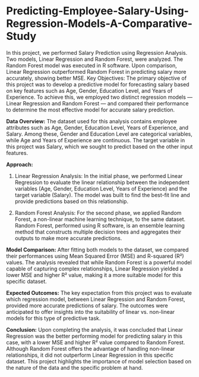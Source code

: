 # Predicting-Employee-Salary-Using-Regression-Models-A-Comparative-Study
In this project, we performed Salary Prediction using Regression Analysis. Two models, Linear Regression and Random Forest, were analyzed. The Random Forest model was executed in R software. Upon comparison, Linear Regression outperformed Random Forest in predicting salary more accurately, showing better MSE.
Key Objectives: The primary objective of this project was to develop a predictive model for forecasting salary based on key features such as Age, Gender, Education Level, and Years of Experience. To achieve this, we employed two distinct regression models — Linear Regression and Random Forest — and compared their performance to determine the most effective model for accurate salary prediction.

**Data Overview:**
The dataset used for this analysis contains employee attributes such as Age, Gender, Education Level, Years of Experience, and Salary. Among these, Gender and Education Level are categorical variables, while Age and Years of Experience are continuous. The target variable in this project was Salary, which we sought to predict based on the other input features.

**Approach:**
1. Linear Regression Analysis:
In the initial phase, we performed Linear Regression to evaluate the linear relationship between the independent variables (Age, Gender, Education Level, Years of Experience) and the target variable (Salary). The model was built to find the best-fit line and provide predictions based on this relationship.

2. Random Forest Analysis:
For the second phase, we applied Random Forest, a non-linear machine learning technique, to the same dataset. Random Forest, performed using R software, is an ensemble learning method that constructs multiple decision trees and aggregates their outputs to make more accurate predictions.

**Model Comparison:**
After fitting both models to the dataset, we compared their performances using Mean Squared Error (MSE) and R-squared (R²) values. The analysis revealed that while Random Forest is a powerful model capable of capturing complex relationships, Linear Regression yielded a lower MSE and higher R² value, making it a more suitable model for this specific dataset.

**Expected Outcomes:**
The key expectation from this project was to evaluate which regression model, between Linear Regression and Random Forest, provided more accurate predictions of salary. The outcomes were anticipated to offer insights into the suitability of linear vs. non-linear models for this type of predictive task.

**Conclusion:** 
Upon completing the analysis, it was concluded that Linear Regression was the better performing model for predicting salary in this case, with a lower MSE and higher R² value compared to Random Forest. Although Random Forest offers the advantage of handling non-linear relationships, it did not outperform Linear Regression in this specific dataset. This project highlights the importance of model selection based on the nature of the data and the specific problem at hand.
